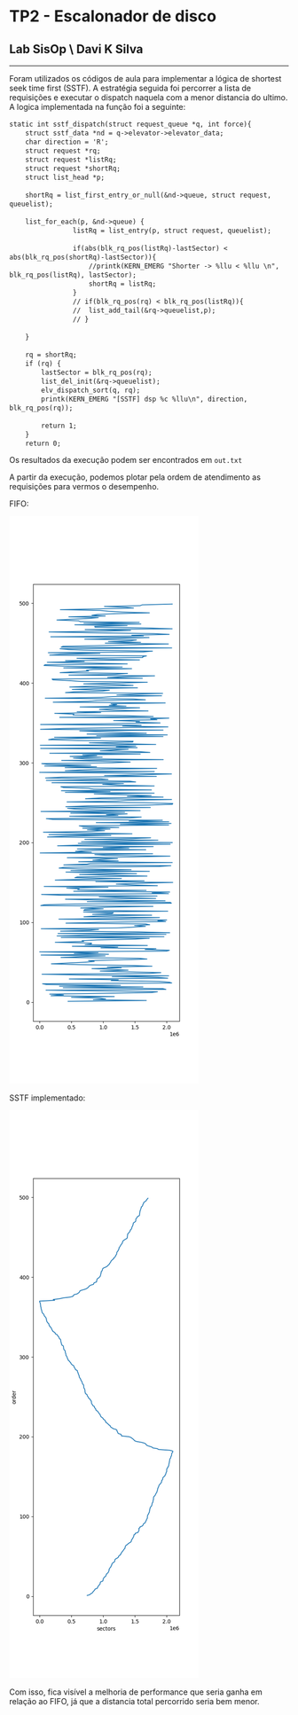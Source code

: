 # TP2 - Escalonador de disco
## Lab SisOp \ Davi K Silva

---

Foram utilizados os códigos de aula para implementar a lógica de shortest seek time first (SSTF). A estratégia seguida foi percorrer a lista de requisições e executar o dispatch naquela com a menor distancia do ultimo. A logica implementada na função foi a seguinte:

    static int sstf_dispatch(struct request_queue *q, int force){
        struct sstf_data *nd = q->elevator->elevator_data;
        char direction = 'R';
        struct request *rq;
        struct request *listRq;
        struct request *shortRq;
        struct list_head *p;
        
        shortRq = list_first_entry_or_null(&nd->queue, struct request, queuelist);

        list_for_each(p, &nd->queue) {
                    listRq = list_entry(p, struct request, queuelist);

                    if(abs(blk_rq_pos(listRq)-lastSector) <  abs(blk_rq_pos(shortRq)-lastSector)){
                        //printk(KERN_EMERG "Shorter -> %llu < %llu \n", blk_rq_pos(listRq), lastSector);
                        shortRq = listRq;
                    }
                    // if(blk_rq_pos(rq) < blk_rq_pos(listRq)){
                    // 	list_add_tail(&rq->queuelist,p);
                    // }

        }

        rq = shortRq;
        if (rq) {
            lastSector = blk_rq_pos(rq);
            list_del_init(&rq->queuelist);
            elv_dispatch_sort(q, rq);
            printk(KERN_EMERG "[SSTF] dsp %c %llu\n", direction, blk_rq_pos(rq));

            return 1;
        }
        return 0;

Os resultados da execução podem ser encontrados em `out.txt`

A partir da execução, podemos plotar pela ordem de atendimento as requisições para vermos o desempenho.

FIFO:

![outfifo](outfifo.png)

SSTF implementado:

![outsstf](outsstf.png)

Com isso, fica visível a melhoria de performance que seria ganha em relação ao FIFO, já que a distancia total percorrido seria bem menor. 